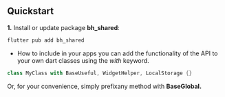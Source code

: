## Quickstart

**1.** Install or update package **bh_shared**:
```bash
flutter pub add bh_shared
```

- How to include in your apps
you can add the functionality of the API to your own dart classes using the *with* keyword.

```dart
class MyClass with BaseUseful, WidgetHelper, LocalStorage {}
```
Or, for your convenience, simply prefixany method with __BaseGlobal.__